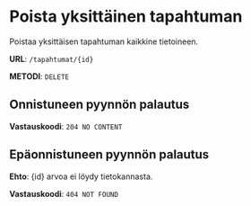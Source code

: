 # Poista yksittäinen tapahtuman

Poistaa yksittäisen tapahtuman kaikkine tietoineen.

__URL__: `/tapahtumat/{id}`

__METODI__: `DELETE`

## Onnistuneen pyynnön palautus

__Vastauskoodi__: `204 NO CONTENT`

## Epäonnistuneen pyynnön palautus

__Ehto__: {id} arvoa ei löydy tietokannasta.

__Vastauskoodi__: `404 NOT FOUND`

